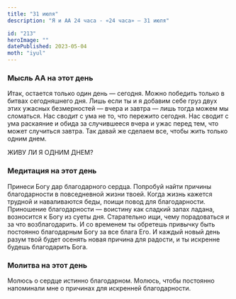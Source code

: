 ```yaml
---
title: "31 июля"
description: "Я и АА 24 часа - «24 часа» — 31 июля"

id: "213"
heroImage: ""
datePublished: 2023-05-04
moth: "iyul"
---
```


### Мысль АА на этот день

Итак, остается только один день — сегодня. Можно победить только в битвах
сегодняшнего дня. Лишь если ты и я добавим себе груз двух этих ужасных
безмерностей — вчера и завтра — лишь тогда можем мы сломаться. Нас сводит с
ума не то, что пережито сегодня. Нас сводит с ума раскаяние и обида за
случившееся вчера и ужас перед тем, что может случиться завтра. Так давай же
сделаем все, чтобы жить только одним днем.

ЖИВУ ЛИ Я ОДНИМ ДНЕМ?

### Медитация на этот день

Принеси Богу дар благодарного сердца. Попробуй найти причины благодарности в
повседневной жизни твоей. Когда жизнь кажется трудной и наваливаются беды,
поищи повод для благодарности. Приношение благодарности — воистину как сладкий
запах ладана, возносится к Богу из суеты дня. Старательно ищи, чему
порадоваться и за что возблагодарить. И со временем ты обретешь привычку быть
постоянно благодарным Богу за все блага Его. И каждый новый день разум твой
будет осенять новая причина для радости, и ты искренне будешь благодарить
Бога.

### Молитва на этот день

Молюсь о сердце истинно благодарном. Молюсь, чтобы постоянно напоминали мне о
причинах для искренней благодарности.
